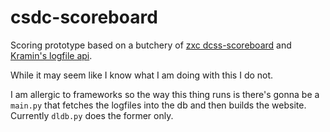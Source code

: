 # csdc-scoreboard

Scoring prototype based on a butchery of [zxc
dcss-scoreboard](https://github.com/zxc23/dcss-scoreboard) and [Kramin's
logfile api](https://github.com/Kramin42/Crawl-Log-Api).

While it may seem like I know what I am doing with this I do not.

I am allergic to frameworks so the way this thing runs is there's gonna be a
`main.py` that fetches the logfiles into the db and then builds the website. Currently
`dldb.py` does the former only.

